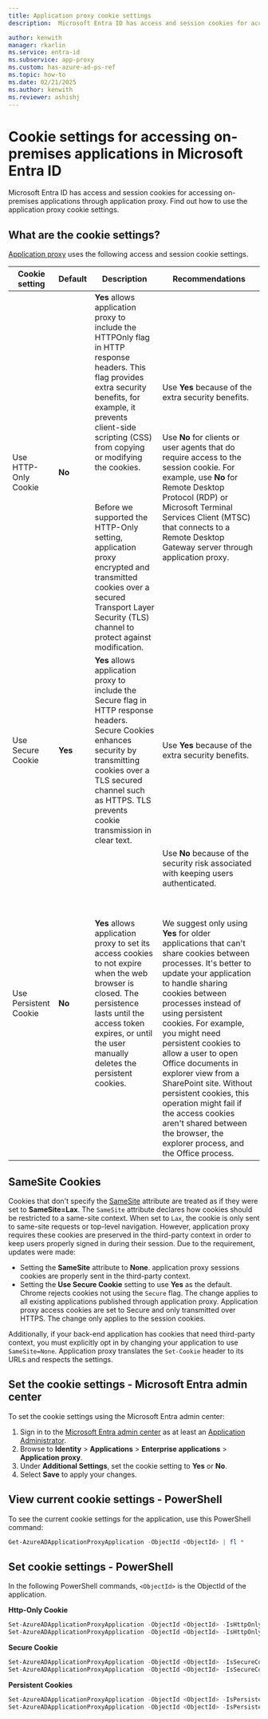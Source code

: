 ```yaml
---
title: Application proxy cookie settings
description:  Microsoft Entra ID has access and session cookies for accessing on-premises applications through application proxy. In this article, you find out how to use and configure the cookie settings. 

author: kenwith
manager: rkarlin
ms.service: entra-id
ms.subservice: app-proxy
ms.custom: has-azure-ad-ps-ref
ms.topic: how-to
ms.date: 02/21/2025
ms.author: kenwith
ms.reviewer: ashishj
---
```


# Cookie settings for accessing on-premises applications in Microsoft Entra ID

Microsoft Entra ID has access and session cookies for accessing on-premises applications through application proxy. Find out how to use the application proxy cookie settings. 

## What are the cookie settings?

[Application proxy](overview-what-is-app-proxy.md) uses the following access and session cookie settings.

| Cookie setting | Default | Description | Recommendations |
| -------------- | ------- | ----------- | --------------- |
| Use HTTP-Only Cookie | **No** | **Yes** allows application proxy to include the HTTPOnly flag in HTTP response headers. This flag provides extra security benefits, for example, it prevents client-side scripting (CSS) from copying or modifying the cookies.<br></br><br></br>Before we supported the HTTP-Only setting, application proxy encrypted and transmitted cookies over a secured Transport Layer Security (TLS) channel to protect against modification. | Use **Yes** because of the extra security benefits.<br></br><br></br>Use **No** for clients or user agents that do require access to the session cookie. For example, use **No** for Remote Desktop Protocol (RDP) or Microsoft Terminal Services Client (MTSC) that connects to a Remote Desktop Gateway server through application proxy.|
| Use Secure Cookie | **Yes** | **Yes** allows application proxy to include the Secure flag in HTTP response headers. Secure Cookies enhances security by transmitting cookies over a TLS secured channel such as HTTPS. TLS prevents cookie transmission in clear text. | Use **Yes** because of the extra security benefits.|
| Use Persistent Cookie | **No** | **Yes** allows application proxy to set its access cookies to not expire when the web browser is closed. The persistence lasts until the access token expires, or until the user manually deletes the persistent cookies. | Use **No** because of the security risk associated with keeping users authenticated.<br></br><br></br>We suggest only using **Yes** for older applications that can't share cookies between processes. It's better to update your application to handle sharing cookies between processes instead of using persistent cookies. For example, you might need persistent cookies to allow a user to open Office documents in explorer view from a SharePoint site. Without persistent cookies, this operation might fail if the access cookies aren't shared between the browser, the explorer process, and the Office process. |

## SameSite Cookies
Cookies that don't specify the [SameSite](https://web.dev/samesite-cookies-explained) attribute are treated as if they were set to **SameSite=Lax**. The `SameSite` attribute declares how cookies should be restricted to a same-site context. When set to `Lax`, the cookie is only sent to same-site requests or top-level navigation. However, application proxy requires these cookies are preserved in the third-party context in order to keep users properly signed in during their session. Due to the requirement, updates were made:

* Setting the **SameSite** attribute to **None**. application proxy sessions cookies are properly sent in the third-party context.
* Setting the **Use Secure Cookie** setting to use **Yes** as the default. Chrome rejects cookies not using the `Secure` flag. The change applies to all existing applications published through application proxy. Application proxy access cookies are set to Secure and only transmitted over HTTPS. The change only applies to the session cookies.

Additionally, if your back-end application has cookies that need third-party context, you must explicitly opt in by changing your application to use `SameSite=None`. Application proxy translates the `Set-Cookie` header to its URLs and respects the settings.


## Set the cookie settings - Microsoft Entra admin center

To set the cookie settings using the Microsoft Entra admin center:

1. Sign in to the [Microsoft Entra admin center](https://entra.microsoft.com) as at least an [Application Administrator](~/identity/role-based-access-control/permissions-reference.md#application-administrator).
1. Browse to **Identity** > **Applications** > **Enterprise applications** > **Application proxy**.
5. Under **Additional Settings**, set the cookie setting to **Yes** or **No**.
6. Select **Save** to apply your changes. 

## View current cookie settings - PowerShell

To see the current cookie settings for the application, use this PowerShell command:  

```powershell
Get-AzureADApplicationProxyApplication -ObjectId <ObjectId> | fl * 
```

## Set cookie settings - PowerShell

In the following PowerShell commands, ```<ObjectId>``` is the ObjectId of the application. 

**Http-Only Cookie** 

```powershell
Set-AzureADApplicationProxyApplication -ObjectId <ObjectId> -IsHttpOnlyCookieEnabled $true 
Set-AzureADApplicationProxyApplication -ObjectId <ObjectId> -IsHttpOnlyCookieEnabled $false 
```

**Secure Cookie**

```powershell
Set-AzureADApplicationProxyApplication -ObjectId <ObjectId> -IsSecureCookieEnabled $true 
Set-AzureADApplicationProxyApplication -ObjectId <ObjectId> -IsSecureCookieEnabled $false 
```

**Persistent Cookies**

```powershell
Set-AzureADApplicationProxyApplication -ObjectId <ObjectId> -IsPersistentCookieEnabled $true 
Set-AzureADApplicationProxyApplication -ObjectId <ObjectId> -IsPersistentCookieEnabled $false 
```
